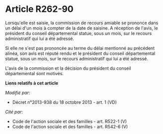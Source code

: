 # Article R262-90

Lorsqu'elle est saisie, la commission de recours amiable se prononce dans un délai d'un mois à compter de la date de saisine.
A réception de l'avis, le président du conseil départemental statue, sous un mois, sur le recours administratif qui lui a été
adressé. 

Si elle ne s'est pas prononcée au terme du délai mentionné au précédent alinéa, son avis est réputé rendu et le président du
conseil départemental statue, sous un mois, sur le recours administratif qui lui a été adressé. 

L'avis de la commission et la décision du président du conseil départemental sont motivés.

**Liens relatifs à cet article**

_Modifié par_:

  - Décret n°2013-938 du 18 octobre 2013 - art. 1 (VD)

_Cité par_:

  - Code de l'action sociale et des familles - art. R522-1 (V)
  - Code de l'action sociale et des familles - art. R542-6 (V)
